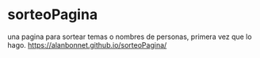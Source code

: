 # sorteoPagina
una pagina para sortear temas o nombres de personas, primera vez que lo hago.
 https://alanbonnet.github.io/sorteoPagina/
